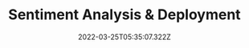 ---
title: 'Sentiment Analysis & Deployment'
excerpt: 'Created a sentiment analysis model using IMDB movie reviews and deployed the model in AWS SageMaker.'
coverImage: '/assets/blog/dynamic-routing/cover.jpg'
featured: false
date: '2022-03-25T05:35:07.322Z'
repo: 'https://github.com/brhn-me/deep-learning-sage-maker-sentiment-analysis'
blog: 
techs: 
    - Deep Learning
    - AWS
    - NLP
    - SageMaker
    - PyTorch
---